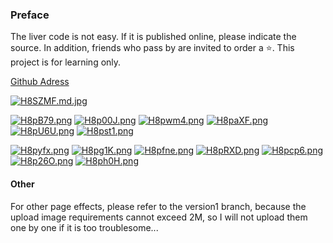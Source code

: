 ### Preface

The liver code is not easy. If it is published online, please indicate the source. In addition, friends who pass by are invited to order a :star:. This project is for learning only.



[Github Adress](https://github.com/ay192018/v3netease)

[![H8SZMF.md.jpg](https://s4.ax1x.com/2022/02/09/H8SZMF.md.jpg)](https://imgtu.com/i/H8SZMF)









[![H8pB79.png](https://s4.ax1x.com/2022/02/09/H8pB79.png)](https://imgtu.com/i/H8pB79)
[![H8p00J.png](https://s4.ax1x.com/2022/02/09/H8p00J.png)](https://imgtu.com/i/H8p00J)
[![H8pwm4.png](https://s4.ax1x.com/2022/02/09/H8pwm4.png)](https://imgtu.com/i/H8pwm4)
[![H8paXF.png](https://s4.ax1x.com/2022/02/09/H8paXF.png)](https://imgtu.com/i/H8paXF)
[![H8pU6U.png](https://s4.ax1x.com/2022/02/09/H8pU6U.png)](https://imgtu.com/i/H8pU6U)
[![H8pst1.png](https://s4.ax1x.com/2022/02/09/H8pst1.png)](https://imgtu.com/i/H8pst1)

[![H8pyfx.png](https://s4.ax1x.com/2022/02/09/H8pyfx.png)](https://imgtu.com/i/H8pyfx)
[![H8pg1K.png](https://s4.ax1x.com/2022/02/09/H8pg1K.png)](https://imgtu.com/i/H8pg1K)
[![H8pfne.png](https://s4.ax1x.com/2022/02/09/H8pfne.png)](https://imgtu.com/i/H8pfne)
[![H8pRXD.png](https://s4.ax1x.com/2022/02/09/H8pRXD.png)](https://imgtu.com/i/H8pRXD)
[![H8pcp6.png](https://s4.ax1x.com/2022/02/09/H8pcp6.png)](https://imgtu.com/i/H8pcp6)
[![H8p26O.png](https://s4.ax1x.com/2022/02/09/H8p26O.png)](https://imgtu.com/i/H8p26O)
[![H8ph0H.png](https://s4.ax1x.com/2022/02/09/H8ph0H.png)](https://imgtu.com/i/H8ph0H)


#### Other

For other page effects, please refer to the version1 branch, because the upload image requirements cannot exceed 2M, so I will not upload them one by one if it is too troublesome...
